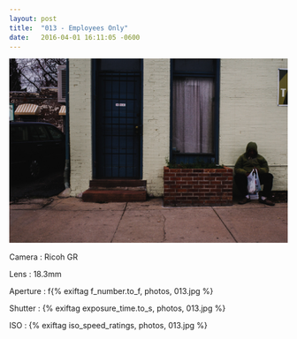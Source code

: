 ```yaml
---
layout: post
title:  "013 - Employees Only"
date:   2016-04-01 16:11:05 -0600
---
```


![013 - Employees Only](/photos/013.jpg)

Camera
: Ricoh GR

Lens
: 18.3mm

Aperture
: f{% exiftag f_number.to_f, photos, 013.jpg %}

Shutter
: {% exiftag exposure_time.to_s, photos, 013.jpg %}

ISO
: {% exiftag iso_speed_ratings, photos, 013.jpg %}
